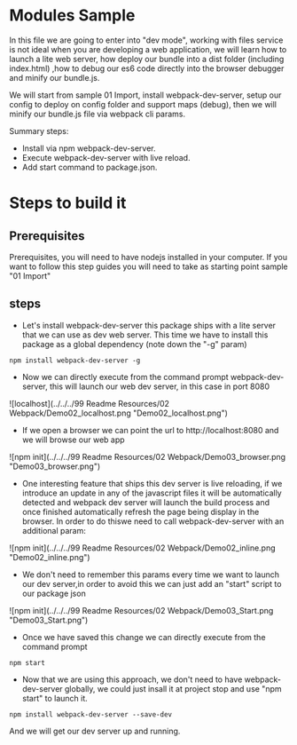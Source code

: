 # Modules Sample

In this file we are going to enter into "dev mode", working with files service
is not ideal when you are developing a web application, we will learn how to launch
a lite web server, how deploy our bundle into a dist folder (including index.html)
,how to debug our es6 code directly into the browser debugger and minify
our bundle.js.

We will start from sample 01 Import, install webpack-dev-server, setup our config
to deploy on config folder and support maps (debug), then we will minify
our bundle.js file via webpack cli params.

Summary steps:
 - Install via npm webpack-dev-server.
 - Execute webpack-dev-server with live reload.
 - Add start command to package.json.

# Steps to build it

## Prerequisites

Prerequisites, you will need to have nodejs installed in your computer. If you want to follow this step guides you will need to take as starting point sample "01 Import"

## steps

- Let's install webpack-dev-server this package ships with a lite server that we
can use as dev web server. This time we have to install this package as a global dependency (note down the "-g" param)

````
npm install webpack-dev-server -g
````

- Now we can directly execute from the command prompt webpack-dev-server, this
will launch our web dev server, in this case in port 8080

![localhost](../../../99 Readme Resources/02 Webpack/Demo02_localhost.png "Demo02_localhost.png")


- If we open a browser we can point the url to http://localhost:8080 and we will browse our web app

![npm init](../../../99 Readme Resources/02 Webpack/Demo03_browser.png "Demo03_browser.png")



- One interesting feature that ships this dev server is live reloading, if we introduce an update in any of the javascript files it will be automatically detected and  webpack dev server will launch the build process and once finished automatically refresh the page being display in the browser. In order to do thiswe need to call webpack-dev-server with an additional param:

![npm init](../../../99 Readme Resources/02 Webpack/Demo02_inline.png "Demo02_inline.png")

- We don't need to remember this params every time we want to launch our dev
server,in order to avoid this we can just add an "start" script to our package json

![npm init](../../../99 Readme Resources/02 Webpack/Demo03_Start.png "Demo03_Start.png")


- Once we have saved this change we can directly execute from the command prompt

````
npm start
````

- Now that we are using this approach, we don't need to have webpack-dev-server globally, we could just insall it at project stop and use "npm start" to launch it.

````
npm install webpack-dev-server --save-dev
````


And we will get our dev server up and running.
